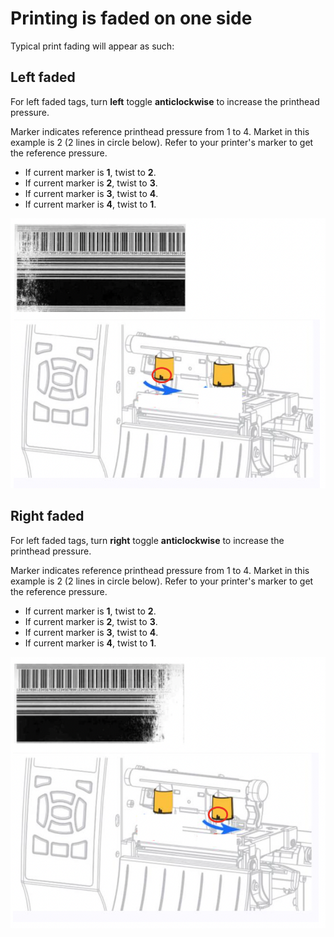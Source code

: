 # Printing is faded on one side

Typical print fading will appear as such:

## Left faded

For left faded tags, turn **left** toggle **anticlockwise** to increase the printhead pressure.

Marker indicates reference printhead pressure from 1 to 4.
Market in this example is 2 (2 lines in circle below).
Refer to your printer's marker to get the reference pressure.

- If current marker is **1**, twist to **2**.
- If current marker is **2**, twist to **3**.
- If current marker is **3**, twist to **4**.
- If current marker is **4**, twist to **1**.

![](images/410PrintFade.png "410PrintFade")

## Right faded 

For left faded tags, turn **right** toggle **anticlockwise** to increase the printhead pressure.

Marker indicates reference printhead pressure from 1 to 4.
Market in this example is 2 (2 lines in circle below).
Refer to your printer's marker to get the reference pressure.

- If current marker is **1**, twist to **2**.
- If current marker is **2**, twist to **3**.
- If current marker is **3**, twist to **4**.
- If current marker is **4**, twist to **1**.

![](images/410PrintFade2.png "410PrintFade2")